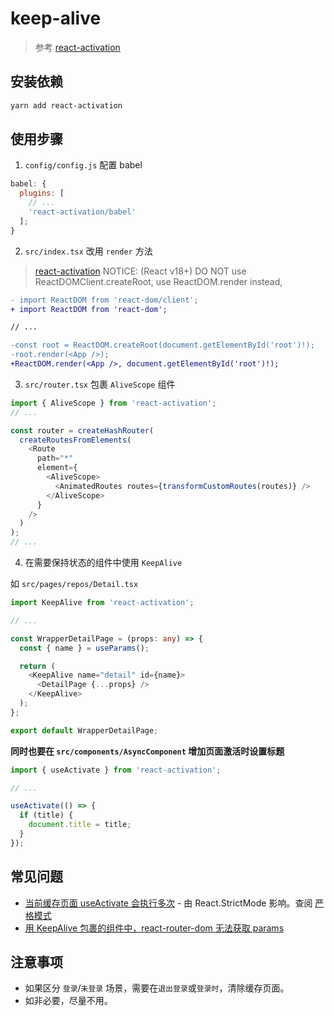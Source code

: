 # keep-alive

> 参考 [react-activation]

## 安装依赖

```bash
yarn add react-activation
```

## 使用步骤

1. `config/config.js` 配置 babel

```javascript
babel: {
  plugins: [
    // ...
    'react-activation/babel'
  ];
}
```

2. `src/index.tsx` 改用 `render` 方法

> [react-activation](https://www.npmjs.com/package/react-activation) NOTICE:
> (React v18+) DO NOT use ReactDOMClient.createRoot, use ReactDOM.render instead,

```diff
- import ReactDOM from 'react-dom/client';
+ import ReactDOM from 'react-dom';

// ...

-const root = ReactDOM.createRoot(document.getElementById('root')!);
-root.render(<App />);
+ReactDOM.render(<App />, document.getElementById('root')!);
```

3. `src/router.tsx` 包裹 `AliveScope` 组件

```typescript
import { AliveScope } from 'react-activation';
// ...

const router = createHashRouter(
  createRoutesFromElements(
    <Route
      path="*"
      element={
        <AliveScope>
          <AnimatedRoutes routes={transformCustomRoutes(routes)} />
        </AliveScope>
      }
    />
  )
);
// ...
```

4. 在需要保持状态的组件中使用 `KeepAlive`

如 `src/pages/repos/Detail.tsx`

```typescript
import KeepAlive from 'react-activation';

// ...

const WrapperDetailPage = (props: any) => {
  const { name } = useParams();

  return (
    <KeepAlive name="detail" id={name}>
      <DetailPage {...props} />
    </KeepAlive>
  );
};

export default WrapperDetailPage;
```

**同时也要在 `src/components/AsyncComponent` 增加页面激活时设置标题**

```typescript
import { useActivate } from 'react-activation';

// ...

useActivate(() => {
  if (title) {
    document.title = title;
  }
});
```

## 常见问题

- [当前缓存页面 useActivate 会执行多次](https://github.com/CJY0208/react-activation/issues/111) - 由 React.StrictMode 影响。查阅 [严格模式](https://zh-hans.reactjs.org/docs/strict-mode.html)
- [用 KeepAlive 包裹的组件中，react-router-dom 无法获取 params](https://github.com/CJY0208/react-activation/issues/43)

## 注意事项

- 如果区分 `登录`/`未登录` 场景，需要在`退出登录`或`登录时`，清除缓存页面。
- 如非必要，尽量不用。

[react-activation]: https://www.npmjs.com/package/react-activation
